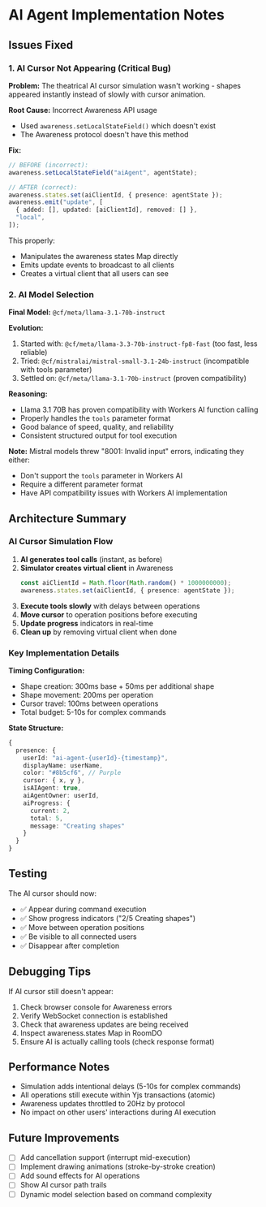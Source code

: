 # AI Agent Implementation Notes

## Issues Fixed

### 1. AI Cursor Not Appearing (Critical Bug)

**Problem:** The theatrical AI cursor simulation wasn't working - shapes appeared instantly instead of slowly with cursor animation.

**Root Cause:** Incorrect Awareness API usage
- Used `awareness.setLocalStateField()` which doesn't exist
- The Awareness protocol doesn't have this method

**Fix:** 
```typescript
// BEFORE (incorrect):
awareness.setLocalStateField("aiAgent", agentState);

// AFTER (correct):
awareness.states.set(aiClientId, { presence: agentState });
awareness.emit("update", [
  { added: [], updated: [aiClientId], removed: [] },
  "local",
]);
```

This properly:
- Manipulates the awareness states Map directly
- Emits update events to broadcast to all clients
- Creates a virtual client that all users can see

### 2. AI Model Selection

**Final Model:** `@cf/meta/llama-3.1-70b-instruct`

**Evolution:**
1. Started with: `@cf/meta/llama-3.3-70b-instruct-fp8-fast` (too fast, less reliable)
2. Tried: `@cf/mistralai/mistral-small-3.1-24b-instruct` (incompatible with tools parameter)
3. Settled on: `@cf/meta/llama-3.1-70b-instruct` (proven compatibility)

**Reasoning:**
- Llama 3.1 70B has proven compatibility with Workers AI function calling
- Properly handles the `tools` parameter format
- Good balance of speed, quality, and reliability
- Consistent structured output for tool execution

**Note:** Mistral models threw "8001: Invalid input" errors, indicating they either:
- Don't support the `tools` parameter in Workers AI
- Require a different parameter format
- Have API compatibility issues with Workers AI implementation

## Architecture Summary

### AI Cursor Simulation Flow

1. **AI generates tool calls** (instant, as before)
2. **Simulator creates virtual client** in Awareness
   ```typescript
   const aiClientId = Math.floor(Math.random() * 1000000000);
   awareness.states.set(aiClientId, { presence: agentState });
   ```
3. **Execute tools slowly** with delays between operations
4. **Move cursor** to operation positions before executing
5. **Update progress** indicators in real-time
6. **Clean up** by removing virtual client when done

### Key Implementation Details

**Timing Configuration:**
- Shape creation: 300ms base + 50ms per additional shape
- Shape movement: 200ms per operation
- Cursor travel: 100ms between operations
- Total budget: 5-10s for complex commands

**State Structure:**
```typescript
{
  presence: {
    userId: "ai-agent-{userId}-{timestamp}",
    displayName: userName,
    color: "#8b5cf6", // Purple
    cursor: { x, y },
    isAIAgent: true,
    aiAgentOwner: userId,
    aiProgress: {
      current: 2,
      total: 5,
      message: "Creating shapes"
    }
  }
}
```

## Testing

The AI cursor should now:
- ✅ Appear during command execution
- ✅ Show progress indicators ("2/5 Creating shapes")
- ✅ Move between operation positions
- ✅ Be visible to all connected users
- ✅ Disappear after completion

## Debugging Tips

If AI cursor still doesn't appear:
1. Check browser console for Awareness errors
2. Verify WebSocket connection is established
3. Check that awareness updates are being received
4. Inspect awareness.states Map in RoomDO
5. Ensure AI is actually calling tools (check response format)

## Performance Notes

- Simulation adds intentional delays (5-10s for complex commands)
- All operations still execute within Yjs transactions (atomic)
- Awareness updates throttled to 20Hz by protocol
- No impact on other users' interactions during AI execution

## Future Improvements

- [ ] Add cancellation support (interrupt mid-execution)
- [ ] Implement drawing animations (stroke-by-stroke creation)
- [ ] Add sound effects for AI operations
- [ ] Show AI cursor path trails
- [ ] Dynamic model selection based on command complexity
